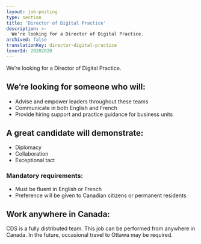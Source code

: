 ```yaml
---
layout: job-posting
type: section
title: 'Director of Digital Practice'
description: >-
  We’re looking for a Director of Digital Practice. 
archived: false
translationKey: director-digital-practice
leverId: 20202020
---
```


We’re looking for a Director of Digital Practice. 

## We’re looking for someone who will:
* Advise and empower leaders throughout these teams
* Communicate in both English and French
* Provide hiring support and practice guidance for business units

## A great candidate will demonstrate:
* Diplomacy
* Collaboration
* Exceptional tact

### Mandatory requirements:
* Must be fluent in English or French
* Preference will be given to Canadian citizens or permanent residents

## Work anywhere in Canada:
CDS is a fully distributed team. This job can be performed from anywhere in Canada. In the future, occasional travel to Ottawa may be required.

